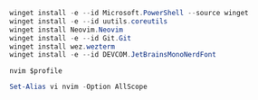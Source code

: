 ```powershell
winget install -e --id Microsoft.PowerShell --source winget
winget install -e --id uutils.coreutils
winget install Neovim.Neovim
winget install -e --id Git.Git
winget install wez.wezterm
winget install -e --id DEVCOM.JetBrainsMonoNerdFont
```

`nvim $profile`

```powershell
Set-Alias vi nvim -Option AllScope
```
